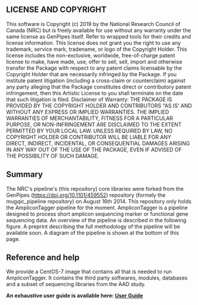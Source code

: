 ## LICENSE AND COPYRIGHT
This software is Copyright (c) 2019 by the National Research Council of Canada (NRC) but is freely available for use without any warranty under the same license as GenPipes itself. Refer to wrapped tools for their credits and license information.
This license does not grant you the right to use any trademark, service mark, tradename, or logo of the Copyright Holder.
This license includes the non-exclusive, worldwide, free-of-charge patent license to make, have made, use, offer to sell, sell, import and otherwise transfer the Package with respect to any patent claims licensable by the Copyright Holder that are necessarily infringed by the Package. If you institute patent litigation (including a cross-claim or counterclaim) against any party alleging that the Package constitutes direct or contributory patent infringement, then this Artistic License to you shall terminate on the date that such litigation is filed.
Disclaimer of Warranty: THE PACKAGE IS PROVIDED BY THE COPYRIGHT HOLDER AND CONTRIBUTORS "AS IS' AND WITHOUT ANY EXPRESS OR IMPLIED WARRANTIES. THE IMPLIED WARRANTIES OF MERCHANTABILITY, FITNESS FOR A PARTICULAR PURPOSE, OR NON-INFRINGEMENT ARE DISCLAIMED TO THE EXTENT PERMITTED BY YOUR LOCAL LAW. UNLESS REQUIRED BY LAW, NO COPYRIGHT HOLDER OR CONTRIBUTOR WILL BE LIABLE FOR ANY DIRECT, INDIRECT, INCIDENTAL, OR CONSEQUENTIAL DAMAGES ARISING IN ANY WAY OUT OF THE USE OF THE PACKAGE, EVEN IF ADVISED OF THE POSSIBILITY OF SUCH DAMAGE.

## Summary
The NRC's pipeline's (this repository) core libraries were forked from the GenPipes (https://doi.org/10.1101/459552) repository (formely the mugqic_pipeline repository) on August 16th 2014. This repository only holds the AmpliconTagger pipeline for the moment. AmpliconTagger is a pipeline designed to process short amplicon sequencing marker or functional gene sequencing data. An overview of the pipeline is described in the following figure. A preprint describing the full methodology of the pipeline will be available soon. A diagram of the pipeline is shown at the bottom of this page.

## Reference and help
We provide a CentOS-7 image that contains all that is needed to run AmpliconTagger. It contains the third party softwares, modules, databases and a subset of sequencing libraries from the AAD study.

**An exhaustive user guide is available here: [User Guide](http://jtremblay.github.io/amplicontagger_guide.html)**

